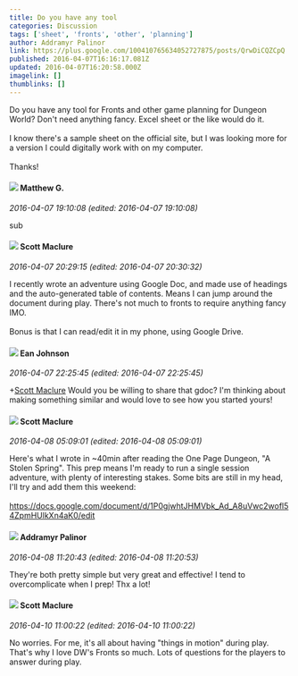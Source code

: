 ```yaml
---
title: Do you have any tool
categories: Discussion
tags: ['sheet', 'fronts', 'other', 'planning']
author: Addramyr Palinor
link: https://plus.google.com/100410765634052727875/posts/QrwDiCQZCpQ
published: 2016-04-07T16:16:17.081Z
updated: 2016-04-07T16:20:58.000Z
imagelink: []
thumblinks: []
---
```


Do you have any tool for Fronts and other game planning for Dungeon World? Don&#39;t need anything fancy. Excel sheet or the like would do it.<br /><br />I know there&#39;s a sample sheet on the official site, but I was looking more for a version I could digitally work with on my computer.<br /><br />Thanks!
<div id='comment z13gwnnzwkrwizowi04cffv4ctnedr55ogk'>
  <h4><img src='{{site.baseurl}}//images/avatars/103522231327065742687_photo.jpg'> Matthew G.</h4>
      <p><cite>2016-04-07 19:10:08 (edited: 2016-04-07 19:10:08)</cite></p>
        <p>sub</p>
</div>
        

<div id='comment z13gwnnzwkrwizowi04cffv4ctnedr55ogk'>
  <h4><img src='{{site.baseurl}}//images/avatars/103339659178833387482_photo.jpg'> Scott Maclure</h4>
      <p><cite>2016-04-07 20:29:15 (edited: 2016-04-07 20:30:32)</cite></p>
        <p>I recently wrote an adventure using Google Doc, and made use of headings and the auto-generated table of contents. Means I can jump around the document during play. There&#39;s not much to fronts to require anything fancy IMO.﻿<br /><br />Bonus is that I can read/edit it in my phone, using Google Drive.</p>
</div>
        

<div id='comment z13gwnnzwkrwizowi04cffv4ctnedr55ogk'>
  <h4><img src='{{site.baseurl}}//images/avatars/105526639553023881858_photo.jpg'> Ean Johnson</h4>
      <p><cite>2016-04-07 22:25:45 (edited: 2016-04-07 22:25:45)</cite></p>
        <p><span class="proflinkWrapper"><span class="proflinkPrefix">+</span><a class="proflink" href="https://plus.google.com/103339659178833387482" oid="103339659178833387482">Scott Maclure</a></span> Would you be willing to share that gdoc? I&#39;m thinking about making something similar and would love to see how you started yours!</p>
</div>
        

<div id='comment z13gwnnzwkrwizowi04cffv4ctnedr55ogk'>
  <h4><img src='{{site.baseurl}}//images/avatars/103339659178833387482_photo.jpg'> Scott Maclure</h4>
      <p><cite>2016-04-08 05:09:01 (edited: 2016-04-08 05:09:01)</cite></p>
        <p>Here&#39;s what I wrote in ~40min after reading the One Page Dungeon, &quot;A Stolen Spring&quot;. This prep means I&#39;m ready to run a single session adventure, with plenty of interesting stakes. Some bits are still in my head, I&#39;ll try and add them this weekend:<br /><br /><a href="https://docs.google.com/document/d/1P0gjwhtJHMVbk_Ad_A8uVwc2wofl54ZpmHUlkXn4aK0/edit" class="ot-anchor">https://docs.google.com/document/d/1P0gjwhtJHMVbk_Ad_A8uVwc2wofl54ZpmHUlkXn4aK0/edit</a></p>
</div>
        

<div id='comment z13gwnnzwkrwizowi04cffv4ctnedr55ogk'>
  <h4><img src='{{site.baseurl}}//images/avatars/100410765634052727875_photo.jpg'> Addramyr Palinor</h4>
      <p><cite>2016-04-08 11:20:43 (edited: 2016-04-08 11:20:53)</cite></p>
        <p>They&#39;re both pretty simple but very great and effective! I tend to overcomplicate when I prep! Thx a lot! </p>
</div>
        

<div id='comment z13gwnnzwkrwizowi04cffv4ctnedr55ogk'>
  <h4><img src='{{site.baseurl}}//images/avatars/103339659178833387482_photo.jpg'> Scott Maclure</h4>
      <p><cite>2016-04-10 11:00:22 (edited: 2016-04-10 11:00:22)</cite></p>
        <p>No worries. For me, it&#39;s all about having &quot;things in motion&quot; during play. That&#39;s why I love DW&#39;s Fronts so much. Lots of questions for the players to answer during play.</p>
</div>
        